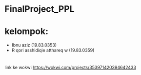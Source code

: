 # FinalProject_PPL
# kelompok:
- Ibnu aziz (19.83.0353)
- R qori asshidiqie atthareq w (19.83.0359)
#
link ke wokwi
https://wokwi.com/projects/353971420394642433
